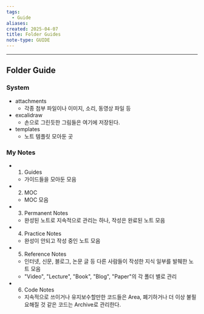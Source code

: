 ```yaml
---
tags:
  - Guide
aliases: 
created: 2025-04-07
title: Folder Guides
note-type: GUIDE
---
```



---

## Folder Guide

### System
- attachments
	- 각종 첨부 파일이나 이미지, 소리, 동영상 파일 등
- excalidraw
	- 손으로 그린듯한 그림들은 여기에 저장된다.
- templates
	- 노트 템플릿 모아둔 곳

### My Notes
- 01. Guides
	- 가이드들을 모아둔 모음
- 02. MOC
	- MOC 모음
- 03. Permanent Notes
	- 완성된 노트로 지속적으로 관리는 하나, 작성은 완료된 노트 모음
- 04. Practice Notes
	- 완성이 안되고 작성 중인 노트 모음
- 05. Reference Notes
	- 인터넷, 신문, 블로그, 논문 글 등 다른 사람들이 작성한 지식 일부를 발췌한 노트 모음
	- "Video", "Lecture", "Book", "Blog", "Paper"의 각 폴더 별로 관리
- 06. Code Notes
	- 지속적으로 쓰이거나 유지보수할만한 코드들은 Area, 폐기하거나 더 이상 불필요해질 것 같은 코드는 Archive로 관리한다.